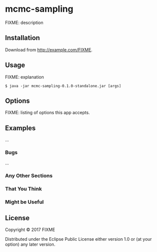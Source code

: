 # mcmc-sampling

FIXME: description

## Installation

Download from http://example.com/FIXME.

## Usage

FIXME: explanation

    $ java -jar mcmc-sampling-0.1.0-standalone.jar [args]

## Options

FIXME: listing of options this app accepts.

## Examples

...

### Bugs

...

### Any Other Sections
### That You Think
### Might be Useful

## License

Copyright © 2017 FIXME

Distributed under the Eclipse Public License either version 1.0 or (at
your option) any later version.
